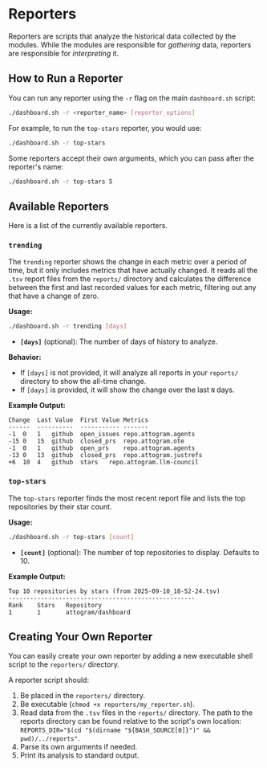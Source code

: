 # Reporters

Reporters are scripts that analyze the historical data collected by the modules. While the modules are responsible for _gathering_ data, reporters are responsible for _interpreting_ it.

## How to Run a Reporter

You can run any reporter using the `-r` flag on the main `dashboard.sh` script:

```bash
./dashboard.sh -r <reporter_name> [reporter_options]
```

For example, to run the `top-stars` reporter, you would use:

```bash
./dashboard.sh -r top-stars
```

Some reporters accept their own arguments, which you can pass after the reporter's name:

```bash
./dashboard.sh -r top-stars 5
```

## Available Reporters

Here is a list of the currently available reporters.

### `trending`

The `trending` reporter shows the change in each metric over a period of time, but it only includes metrics that have actually changed. It reads all the `.tsv` report files from the `reports/` directory and calculates the difference between the first and last recorded values for each metric, filtering out any that have a change of zero.

**Usage:**

```bash
./dashboard.sh -r trending [days]
```

- **`[days]`** (optional): The number of days of history to analyze.

**Behavior:**

- If `[days]` is not provided, it will analyze all reports in your `reports/` directory to show the all-time change.
- If `[days]` is provided, it will show the change over the last `N` days.

**Example Output:**

```
Change	Last Value	First Value	Metrics
------	----------	-----------	-------
-1	0	1	github	open_issues	repo.attogram.agents
-15	0	15	github	closed_prs	repo.attogram.ote
-1	0	1	github	open_prs	repo.attogram.agents
-13	0	13	github	closed_prs	repo.attogram.justrefs
+6	10	4	github	stars	repo.attogram.llm-council
```

### `top-stars`

The `top-stars` reporter finds the most recent report file and lists the top repositories by their star count.

**Usage:**

```bash
./dashboard.sh -r top-stars [count]
```

- **`[count]`** (optional): The number of top repositories to display. Defaults to 10.

**Example Output:**

```
Top 10 repositories by stars (from 2025-09-10_18-52-24.tsv)
----------------------------------------------------
Rank    Stars   Repository
1       1       attogram/dashboard
```

## Creating Your Own Reporter

You can easily create your own reporter by adding a new executable shell script to the `reporters/` directory.

A reporter script should:

1.  Be placed in the `reporters/` directory.
2.  Be executable (`chmod +x reporters/my_reporter.sh`).
3.  Read data from the `.tsv` files in the `reports/` directory. The path to the reports directory can be found relative to the script's own location: `REPORTS_DIR="$(cd "$(dirname "${BASH_SOURCE[0]}")" && pwd)/../reports"`.
4.  Parse its own arguments if needed.
5.  Print its analysis to standard output.
